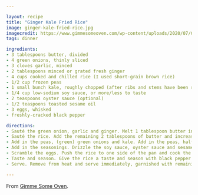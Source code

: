 ```yaml
---

layout: recipe
title: "Ginger Kale Fried Rice"
image: ginger-kale-fried-rice.jpg
imagecredit: https://www.gimmesomeoven.com/wp-content/uploads/2020/07/Ginger-Kale-Fried-Rice-Recipe-1.jpg
tags: dinner

ingredients:
- 3 tablespoons butter, divided
- 4 green onions, thinly sliced
- 3 cloves garlic, minced
- 2 tablespoons minced or grated fresh ginger
- 4 cups cooked and chilled rice (I used short-grain brown rice)
- 1/2 cup frozen peas
- 1 small bunch kale, roughly chopped (after ribs and stems have been removed)
- 1/4 cup low-sodium soy sauce, or more/less to taste
- 2 teaspoons oyster sauce (optional)
- 1/2 teaspoons toasted sesame oil
- 3 eggs, whisked
- freshly-cracked black pepper

directions:
- Sauté the green onion, garlic and ginger. Melt 1 tablespoon butter in a large non-stick skillet over medium-high heat.  Add the white and light-green parts of the green onions and sauté for 2 minutes, stirring occasionally.  Add the garlic and ginger and sauté for 1 minute, stirring often.
- Sauté the rice. Add the remaining 2 tablespoons of butter and increase heat to high heat.  Once the butter has melted, add in the rice and spread it out in an even layer.  Let the rice cook undisturbed for about 2 minutes or until crisp on the bottom.  Give it a good stir and repeat, letting it cook for about 1-2 minutes or until it is crispy.
- Add in the peas, (green) green onions and kale. Add in the peas, half of the reserved green parts of the green onions, and kale, quickly tossing the kale with the rice one handful at a time until it is incorporated and begins to wilt.
- Add in the seasonings. Drizzle the soy sauce, oyster sauce and sesame oil evenly over the rice and toss to combine.
- Scramble the eggs. Push the rice to one side of the pan and cook the eggs in the other, stirring them frequently until scrambled and cooked through.
- Taste and season. Give the rice a taste and season with black pepper and/or extra soy sauce as needed, to taste.
- Serve. Remove from heat and serve immediately, garnished with remaining green onions.

---
```


From [Gimme Some Oven](https://www.gimmesomeoven.com/ginger-kale-fried-rice/).
